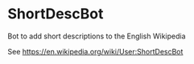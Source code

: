 # ShortDescBot
Bot to add short descriptions to the English Wikipedia

See https://en.wikipedia.org/wiki/User:ShortDescBot
